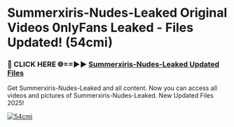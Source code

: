 # Summerxiris-Nudes-Leaked Original Videos 0nlyFans Leaked - Files Updated! (54cmi)

<h3>🔴 CLICK HERE 🌐==►► <a href="https://tinyurl.com/yrmya6cz" rel="nofollow">Summerxiris-Nudes-Leaked Updated Files</a></h3>

Get Summerxiris-Nudes-Leaked and all content. Now you can access all videos and pictures of Summerxiris-Nudes-Leaked. New Updated Files 2025!

[![54cmi](https://i.imgur.com/FMdXYCs.gif)](https://tinyurl.com/yrmya6cz)
